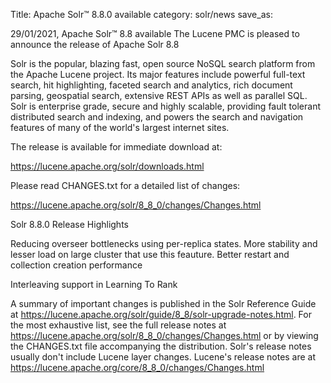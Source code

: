 Title: Apache Solr™ 8.8.0 available
category: solr/news
save_as:

29/01/2021, Apache Solr™ 8.8 available
The Lucene PMC is pleased to announce the release of Apache Solr 8.8

Solr is the popular, blazing fast, open source NoSQL search platform from the Apache Lucene project. Its major features include powerful full-text search, hit highlighting, faceted search and analytics, rich document parsing, geospatial search, extensive REST APIs as well as parallel SQL. Solr is enterprise grade, secure and highly scalable, providing fault tolerant distributed search and indexing, and powers the search and navigation features of many of the world's largest internet sites.

The release is available for immediate download at:

<https://lucene.apache.org/solr/downloads.html>

Please read CHANGES.txt for a detailed list of changes:

<https://lucene.apache.org/solr/8_8_0/changes/Changes.html>

Solr 8.8.0 Release Highlights

Reducing overseer bottlenecks using per-replica states. More stability and lesser load on large cluster that use this feauture. Better restart and collection creation performance


Interleaving support in Learning To Rank


A summary of important changes is published in the Solr Reference Guide at <https://lucene.apache.org/solr/guide/8_8/solr-upgrade-notes.html>. For the most exhaustive list, see the full release notes at <https://lucene.apache.org/solr/8_8_0/changes/Changes.html> or by viewing the CHANGES.txt file accompanying the distribution.  Solr's release notes usually don't include Lucene layer changes.  Lucene's release notes are at <https://lucene.apache.org/core/8_8_0/changes/Changes.html>

